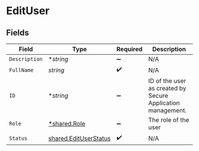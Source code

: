 # EditUser


## Fields

| Field                                                          | Type                                                           | Required                                                       | Description                                                    |
| -------------------------------------------------------------- | -------------------------------------------------------------- | -------------------------------------------------------------- | -------------------------------------------------------------- |
| `Description`                                                  | **string*                                                      | :heavy_minus_sign:                                             | N/A                                                            |
| `FullName`                                                     | *string*                                                       | :heavy_check_mark:                                             | N/A                                                            |
| `ID`                                                           | **string*                                                      | :heavy_minus_sign:                                             | ID of the user as created by Secure Application management.    |
| `Role`                                                         | [*shared.Role](../../models/shared/role.md)                    | :heavy_minus_sign:                                             | The role of the user                                           |
| `Status`                                                       | [shared.EditUserStatus](../../models/shared/edituserstatus.md) | :heavy_check_mark:                                             | N/A                                                            |